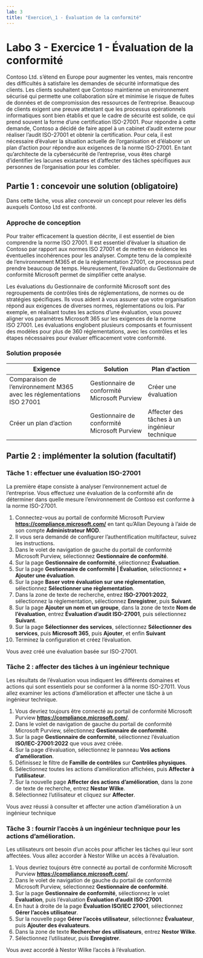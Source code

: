 ```yaml
---
lab: 3
title: "Exercice\_1 - Évaluation de la conformité"
---
```


# Labo 3 - Exercice 1 - Évaluation de la conformité

Contoso Ltd. s’étend en Europe pour augmenter les ventes, mais rencontre des difficultés à satisfaire les demandes de sécurité informatique des clients. Les clients souhaitent que Contoso maintienne un environnement sécurisé qui permette une collaboration sûre et minimise le risque de fuites de données et de compromission des ressources de l’entreprise. Beaucoup de clients exigent une preuve attestant que les processus opérationnels informatiques sont bien établis et que le cadre de sécurité est solide, ce qui prend souvent la forme d’une certification ISO-27001. Pour répondre à cette demande, Contoso a décidé de faire appel à un cabinet d’audit externe pour réaliser l’audit ISO-27001 et obtenir la certification. Pour cela, il est nécessaire d’évaluer la situation actuelle de l’organisation et d’élaborer un plan d’action pour répondre aux exigences de la norme ISO-27001. En tant qu’architecte de la cybersécurité de l’entreprise, vous êtes chargé d’identifier les lacunes existantes et d’affecter des tâches spécifiques aux personnes de l’organisation pour les combler.

## Partie 1 : concevoir une solution (obligatoire)

Dans cette tâche, vous allez concevoir un concept pour relever les défis auxquels Contoso Ltd est confronté.

### Approche de conception

Pour traiter efficacement la question décrite, il est essentiel de bien comprendre la norme ISO 27001. Il est essentiel d’évaluer la situation de Contoso par rapport aux normes ISO 27001 et de mettre en évidence les éventuelles incohérences pour les analyser. Compte tenu de la complexité de l’environnement M365 et de la réglementation 27001, ce processus peut prendre beaucoup de temps. Heureusement, l’évaluation du Gestionnaire de conformité Microsoft permet de simplifier cette analyse.

Les évaluations du Gestionnaire de conformité Microsoft sont des regroupements de contrôles tirés de réglementations, de normes ou de stratégies spécifiques. Ils vous aident à vous assurer que votre organisation répond aux exigences de diverses normes, réglementations ou lois. Par exemple, en réalisant toutes les actions d’une évaluation, vous pouvez aligner vos paramètres Microsoft 365 sur les exigences de la norme ISO 27001. Les évaluations englobent plusieurs composants et fournissent des modèles pour plus de 360 réglementations, avec les contrôles et les étapes nécessaires pour évaluer efficacement votre conformité. 

### Solution proposée

|Exigence|Solution|Plan d’action|
|----|----|----|
|Comparaison de l’environnement M365 avec les réglementations ISO 27001|Gestionnaire de conformité Microsoft Purview|Créer une évaluation|
|Créer un plan d’action|Gestionnaire de conformité Microsoft Purview|Affecter des tâches à un ingénieur technique|

## Partie 2 : implémenter la solution (facultatif)

### Tâche 1 : effectuer une évaluation ISO-27001

La première étape consiste à analyser l’environnement actuel de l’entreprise. Vous effectuez une évaluation de la conformité afin de déterminer dans quelle mesure l’environnement de Contoso est conforme à la norme ISO-27001.

1. Connectez-vous au portail de conformité Microsoft Purview **https://compliance.microsoft.com/** en tant qu’Allan Deyoung à l’aide de son compte **Administrateur MOD**.
2. Il vous sera demandé de configurer l’authentification multifacteur, suivez les instructions.
3. Dans le volet de navigation de gauche du portail de conformité Microsoft Purview, sélectionnez **Gestionnaire de conformité**.
4. Sur la page **Gestionnaire de conformité**, sélectionnez **Évaluation**.
5. Sur la page **Gestionnaire de conformité \| Évaluation**, sélectionnez **+ Ajouter une évaluation**.
6. Sur la page **Baser votre évaluation sur une réglementation**, sélectionnez **Sélectionner une règlementation**.
7. Dans la zone de texte de recherche, entrez **ISO-27001:2022**, sélectionnez la règlementation, sélectionnez **Enregistrer**, puis **Suivant**.
8. Sur la page **Ajouter un nom et un groupe**, dans la zone de texte **Nom de l’évaluation**, entrez **Évaluation d’audit ISO-27001**, puis sélectionnez **Suivant**.
9. Sur la page **Sélectionner des services**, sélectionnez **Sélectionner des services**, puis **Microsoft 365**, puis **Ajouter**, et enfin **Suivant**
10. Terminez la configuration et créez l’évaluation.

Vous avez créé une évaluation basée sur ISO-27001.

### Tâche 2 : affecter des tâches à un ingénieur technique

Les résultats de l’évaluation vous indiquent les différents domaines et actions qui sont essentiels pour se conformer à la norme ISO-27011. Vous allez examiner les actions d’amélioration et affecter une tâche à un ingénieur technique.

1. Vous devriez toujours être connecté au portail de conformité Microsoft Purview **https://compliance.microsoft.com/**.
2. Dans le volet de navigation de gauche du portail de conformité Microsoft Purview, sélectionnez **Gestionnaire de conformité**.
3. Sur la page **Gestionnaire de conformité**, sélectionnez l’évaluation **ISO/IEC-27001:2022** que vous avez créée.
4. Sur la page d’évaluation, sélectionnez le panneau **Vos actions d’amélioration**.
5. Définissez le filtre de **Famille de contrôles** sur **Contrôles physiques**.
6. Sélectionnez toutes les actions d’amélioration affichées, puis **Affecter à l’utilisateur**.
7. Sur la nouvelle page **Affecter des actions d’amélioration**, dans la zone de texte de recherche, entrez **Nestor Wilke**.
8. Sélectionnez l’utilisateur et cliquez sur **Affecter**.

Vous avez réussi à consulter et affecter une action d’amélioration à un ingénieur technique

### Tâche 3 : fournir l’accès à un ingénieur technique pour les actions d’amélioration.

Les utilisateurs ont besoin d’un accès pour afficher les tâches qui leur sont affectées. Vous allez accorder à Nestor Wilke un accès à l’évaluation.

1. Vous devriez toujours être connecté au portail de conformité Microsoft Purview **https://compliance.microsoft.com/**.
2. Dans le volet de navigation de gauche du portail de conformité Microsoft Purview, sélectionnez **Gestionnaire de conformité**.
3. Sur la page **Gestionnaire de conformité**, sélectionnez le volet **Évaluation**, puis l’évaluation **Évaluation d’audit ISO-27001**.
4. En haut à droite de la page **Évaluation ISO/IEC 27001**, sélectionnez **Gérer l’accès utilisateur**.
5. Sur la nouvelle page **Gérer l’accès utilisateur**, sélectionnez **Évaluateur**, puis **Ajouter des évaluateurs**.
6. Dans la zone de texte **Rechercher des utilisateurs**, entrez **Nestor Wilke**.
7. Sélectionnez l’utilisateur, puis **Enregistrer**.

Vous avez accordé à Nestor Wilke l’accès à l’évaluation.
